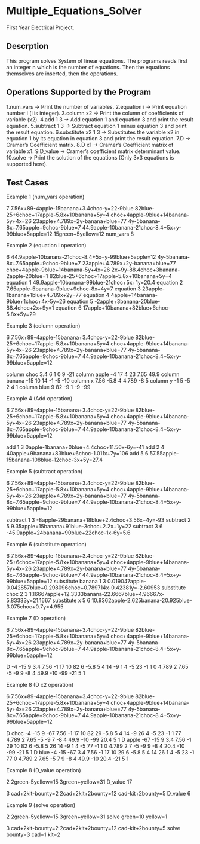# Multiple_Equations_Solver
First Year Electrical Project.

## Descrption
This program solves System of linear equations. The programs reads first an integer n which is the number of equations. Then the equations themselves are inserted, then the operations.

## Operations Supported by the Program
1.num_vars -> Print the number of variables.
2.equation i -> Print equation number i (i is integer).
3.column x2 -> Print the column of coefficients of variable (x2).
4.add 1 3 -> Add equation 1 and equation 3 and print the result equation.
5.subtract 1 3 -> Subtract equation 1 minus equation 3 and print the result equation.
6.substitute x2 1 3 -> Substitutes the variable x2 in equation 1 by its equation in equation 3 and print the result equation.
7.D -> Cramer’s Coefficient matrix.
8.D x1 -> Cramer’s Coefficient matrix of variable x1.
9.D_value -> Cramer’s coefficient matrix determinant value.
10.solve -> Print the solution of the equations (Only 3x3 equations is supported here).

## Test Cases


Example 1 (num_vars operation)


7
7.56x+89-4apple-15banana+3.4choc-y=22-9blue
82blue-25+6choc+17apple-5.8x+10banana+5y=4
choc+4apple-9blue+14banana-5y+4x=26
23apple+4.789x+2y-banana+blue=77
4y-5banana-8x+7.65apple+9choc-9blue=7
44.9apple-10banana-21choc-8.4+5x+y-99blue+5apple=12
15green+5yellow=12
num_vars
8


Example 2 (equation i operation)



6
44.9apple-10banana-21choc-8.4+5x+y-99blue+5apple=12
4y-5banana-8x+7.65apple+9choc-9blue=7
23apple+4.789x+2y-banana+blue=77
choc+4apple-9blue+14banana-5y+4x=26
2x+9y-88.4choc+3banana-2apple-20blue=1
82blue-25+6choc+17apple-5.8x+10banana+5y=4
equation 1
49.9apple-10banana-99blue-21choc+5x+1y=20.4
equation 2
7.65apple-5banana-9blue+9choc-8x+4y=7
equation 3
23apple-1banana+1blue+4.789x+2y=77
equation 4
4apple+14banana-9blue+1choc+4x-5y=26
equation 5
-2apple+3banana-20blue-88.4choc+2x+9y=1
equation 6
17apple+10banana+82blue+6choc-5.8x+5y=29


Example 3 (column operation)


6
7.56x+89-4apple-15banana+3.4choc-y=22-9blue
82blue-25+6choc+17apple-5.8x+10banana+5y=4
choc+4apple-9blue+14banana-5y+4x=26
23apple+4.789x+2y-banana+blue=77
4y-5banana-8x+7.65apple+9choc-9blue=7
44.9apple-10banana-21choc-8.4+5x+y-99blue+5apple=12

column choc
3.4
6
1
0
9
-21
column apple
-4
17
4
23
7.65
49.9
column banana
-15
10
14
-1
-5
-10
column x
7.56
-5.8
4
4.789
-8
5
column y
-1
5
-5
2
4
1
column blue
9
82
-9
1
-9
-99


Example 4 (Add operation)


6
7.56x+89-4apple-15banana+3.4choc-y=22-9blue
82blue-25+6choc+17apple-5.8x+10banana+5y=4
choc+4apple-9blue+14banana-5y+4x=26
23apple+4.789x+2y-banana+blue=77
4y-5banana-8x+7.65apple+9choc-9blue=7
44.9apple-10banana-21choc-8.4+5x+y-99blue+5apple=12

add 1 3
0apple-1banana+0blue+4.4choc+11.56x-6y=-41
add 2 4
40apple+9banana+83blue+6choc-1.011x+7y=106
add 5 6
57.55apple-15banana-108blue-12choc-3x+5y=27.4


Example 5 (subtract operation)


6
7.56x+89-4apple-15banana+3.4choc-y=22-9blue
82blue-25+6choc+17apple-5.8x+10banana+5y=4
choc+4apple-9blue+14banana-5y+4x=26
23apple+4.789x+2y-banana+blue=77
4y-5banana-8x+7.65apple+9choc-9blue=7
44.9apple-10banana-21choc-8.4+5x+y-99blue+5apple=12

subtract 1 3
-8apple-29banana+18blue+2.4choc+3.56x+4y=-93
subtract 2 5
9.35apple+15banana+91blue-3choc+2.2x+1y=22
subtract 3 6
-45.9apple+24banana+90blue+22choc-1x-6y=5.6


Example 6 (substitute operation)


6
7.56x+89-4apple-15banana+3.4choc-y=22-9blue
82blue-25+6choc+17apple-5.8x+10banana+5y=4
choc+4apple-9blue+14banana-5y+4x=26
23apple+4.789x+2y-banana+blue=77
4y-5banana-8x+7.65apple+9choc-9blue=7
44.9apple-10banana-21choc-8.4+5x+y-99blue+5apple=12
substitute banana 1 3
0.019047apple-0.042857blue+0.298096choc+0.789714x-0.42381y=-2.60953
substitute choc 2 3
1.16667apple+12.3333banana-22.6667blue+4.96667x-5.83333y=21.1667
substitute x 5 6
10.9362apple-2.625banana-20.925blue-3.075choc+0.7y=4.955


Example 7 (D operation)


6
7.56x+89-4apple-15banana+3.4choc-y=22-9blue
82blue-25+6choc+17apple-5.8x+10banana+5y=4
choc+4apple-9blue+14banana-5y+4x=26
23apple+4.789x+2y-banana+blue=77
4y-5banana-8x+7.65apple+9choc-9blue=7
44.9apple-10banana-21choc-8.4+5x+y-99blue+5apple=12

D
-4      -15     9       3.4     7.56    -1
17      10      82      6       -5.8    5
4       14      -9      1       4       -5
23      -1      1       0       4.789   2
7.65    -5      -9      9       -8      4
49.9    -10     -99     -21     5       1


Example 8 (D x2 operation)


6
7.56x+89-4apple-15banana+3.4choc-y=22-9blue
82blue-25+6choc+17apple-5.8x+10banana+5y=4
choc+4apple-9blue+14banana-5y+4x=26
23apple+4.789x+2y-banana+blue=77
4y-5banana-8x+7.65apple+9choc-9blue=7
44.9apple-10banana-21choc-8.4+5x+y-99blue+5apple=12

D choc
-4      -15     9       -67     7.56    -1
17      10      82      29      -5.8    5
4       14      -9      26      4       -5
23      -1      1       77      4.789   2
7.65    -5      -9      7       -8      4
49.9    -10     -99     20.4    5       1
D apple
-67     -15     9       3.4     7.56    -1
29      10      82      6       -5.8    5
26      14      -9      1       4       -5
77      -1      1       0       4.789   2
7       -5      -9      9       -8      4
20.4    -10     -99     -21     5       1
D blue
-4      -15     -67     3.4     7.56    -1
17      10      29      6       -5.8    5
4       14      26      1       4       -5
23      -1      77      0       4.789   2
7.65    -5      7       9       -8      4
49.9    -10     20.4    -21     5       1


Example 8 (D_value operation)

2
2green-5yellow=15
3green+yellow=31
D_value
17

3
cad+2kit-bounty=2
2cad+2kit+2bounty=12
cad-kit+2bounty=5
D_value
6

Example 9 (solve operation)

2
2green-5yellow=15
3green+yellow=31
solve
green=10
yellow=1

3
cad+2kit-bounty=2
2cad+2kit+2bounty=12
cad-kit+2bounty=5
solve
bounty=3
cad=1
kit=2


